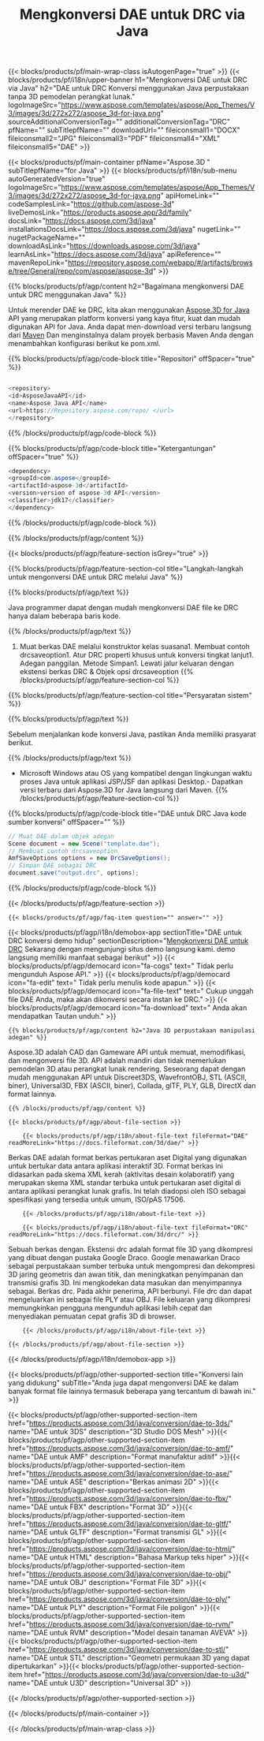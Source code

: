 ﻿---
title: Mengkonversi DAE untuk DRC via Java 
url: /id/java/conversion/dae-to-drc/ 
description: Contoh Java kode konversi untuk format DAE ke file DRC. Gunakan kode contoh ini untuk mengonversi DAE ke DRC dalam aplikasi berbasis Web atau Desktop Java apa pun.
---
{{< blocks/products/pf/main-wrap-class isAutogenPage="true" >}}
{{< blocks/products/pf/i18n/upper-banner h1="Mengkonversi DAE untuk DRC via Java" h2="DAE untuk DRC Konversi menggunakan Java perpustakaan tanpa 3D pemodelan perangkat lunak." logoImageSrc="https://www.aspose.com/templates/aspose/App_Themes/V3/images/3d/272x272/aspose_3d-for-java.png" sourceAdditionalConversionTag="" additionalConversionTag="DRC" pfName="" subTitlepfName="" downloadUrl="" fileiconsmall1="DOCX" fileiconsmall2="JPG" fileiconsmall3="PDF" fileiconsmall4="XML" fileiconsmall5="DAE" >}}

{{< blocks/products/pf/main-container pfName="Aspose.3D " subTitlepfName="for Java" >}}
{{< blocks/products/pf/i18n/sub-menu autoGeneratedVersion="true" logoImageSrc="https://www.aspose.com/templates/aspose/App_Themes/V3/images/3d/272x272/aspose_3d-for-java.png" apiHomeLink="" codeSamplesLink="https://github.com/aspose-3d" liveDemosLink="https://products.aspose.app/3d/family" docsLink="https://docs.aspose.com/3d/java" installationsDocsLink="https://docs.aspose.com/3d/java" nugetLink="" nugetPackageName="" downloadAsLink="https://downloads.aspose.com/3d/java" learnAsLink="https://docs.aspose.com/3d/java" apiReference="" mavenRepoLink="https://repository.aspose.com/webapp/#/artifacts/browse/tree/General/repo/com/aspose/aspose-3d" >}}

{{% blocks/products/pf/agp/content h2="Bagaimana mengkonversi DAE untuk DRC menggunakan Java" %}}

 Untuk merender DAE ke DRC, kita akan menggunakan
 [Aspose.3D for Java](https://products.aspose.com/3d/java) 
 API yang merupakan platform konversi yang kaya fitur, kuat dan mudah digunakan API for Java. Anda dapat men-download versi terbaru langsung dari
 [Maven](https://repository.aspose.com/webapp/#/artifacts/browse/tree/General/repo/com/aspose/aspose-3d) 
 Dan menginstalnya dalam proyek berbasis Maven Anda dengan menambahkan konfigurasi berikut ke pom.xml.

{{% blocks/products/pf/agp/code-block title="Repositori" offSpacer="true" %}}

```cs

<repository>
<id>AsposeJavaAPI</id>
<name>Aspose Java API</name>
<url>https://Repository.aspose.com/repo/ </url>
</repository>


```

{{% /blocks/products/pf/agp/code-block %}}

{{% blocks/products/pf/agp/code-block title="Ketergantungan" offSpacer="true" %}}

```cs
<dependency>
<groupId>com.aspose</groupId>
<artifactId>aspose-3d</artifactId>
<version>version of aspose-3d API</version>
<classifier>jdk17</classifier>
</dependency>


```

{{% /blocks/products/pf/agp/code-block %}}

{{% /blocks/products/pf/agp/content %}}

{{< blocks/products/pf/agp/feature-section isGrey="true" >}}

{{% blocks/products/pf/agp/feature-section-col title="Langkah-langkah untuk mengonversi DAE untuk DRC melalui Java" %}}

{{% blocks/products/pf/agp/text %}}

 Java programmer dapat dengan mudah mengkonversi DAE file ke DRC hanya dalam beberapa baris kode.

{{% /blocks/products/pf/agp/text %}}

1. Muat berkas DAE melalui konstruktor kelas suasana1. Membuat contoh drcsaveoption1. Atur DRC properti khusus untuk konversi tingkat lanjut1. Adegan panggilan. Metode Simpan1. Lewati jalur keluaran dengan ekstensi berkas DRC & Objek opsi drcsaveoption
{{% /blocks/products/pf/agp/feature-section-col %}}

{{% blocks/products/pf/agp/feature-section-col title="Persyaratan sistem" %}}

{{% blocks/products/pf/agp/text %}}

 Sebelum menjalankan kode konversi Java, pastikan Anda memiliki prasyarat berikut.

{{% /blocks/products/pf/agp/text %}}

- Microsoft Windows atau OS yang kompatibel dengan lingkungan waktu proses Java untuk aplikasi JSP/JSF dan aplikasi Desktop.- Dapatkan versi terbaru dari Aspose.3D for Java langsung dari Maven.
{{% /blocks/products/pf/agp/feature-section-col %}}

{{% blocks/products/pf/agp/code-block title="DAE untuk DRC Java kode sumber konversi" offSpacer="" %}}

```cs
// Muat DAE dalam objek adegan 
Scene document = new Scene("template.dae");
// Membuat contoh drcsaveoption 
AmfSaveOptions options = new DrcSaveOptions();
// Simpan DAE sebagai DRC 
document.save("output.drc", options);   


```

{{% /blocks/products/pf/agp/code-block %}}

{{< /blocks/products/pf/agp/feature-section >}}

    {{< blocks/products/pf/agp/faq-item question="" answer="" >}}
 

<!-- aboutfile Starts -->

{{< blocks/products/pf/agp/i18n/demobox-app sectionTitle="DAE untuk DRC konversi demo hidup" sectionDescription="[Mengkonversi DAE untuk DRC](https://products.aspose.app/3d/conversion/dae-to-drc) Sekarang dengan mengunjungi situs demo langsung kami. demo langsung memiliki manfaat sebagai berikut" >}}
        {{< blocks/products/pf/agp/democard icon="fa-cogs" text=" Tidak perlu mengunduh Aspose API." >}}
        {{< blocks/products/pf/agp/democard icon="fa-edit" text=" Tidak perlu menulis kode apapun." >}}
        {{< blocks/products/pf/agp/democard icon="fa-file-text" text=" Cukup unggah file DAE Anda, maka akan dikonversi secara instan ke DRC." >}}
        {{< blocks/products/pf/agp/democard icon="fa-download" text=" Anda akan mendapatkan Tautan unduh." >}}

    {{% blocks/products/pf/agp/content h2="Java 3D perpustakaan manipulasi adegan" %}}

 Aspose.3D adalah CAD dan Gameware API untuk memuat, memodifikasi, dan mengonversi file 3D. API adalah mandiri dan tidak memerlukan pemodelan 3D atau perangkat lunak rendering. Seseorang dapat dengan mudah menggunakan API untuk Discreet3DS, WavefrontOBJ, STL (ASCII, biner), Universal3D, FBX (ASCII, biner), Collada, glTF, PLY, GLB, DirectX dan format lainnya. 



    {{% /blocks/products/pf/agp/content %}}

    {{< blocks/products/pf/agp/about-file-section >}}

        {{< blocks/products/pf/agp/i18n/about-file-text fileFormat="DAE" readMoreLink="https://docs.fileformat.com/3d/dae/" >}}

Berkas DAE adalah format berkas pertukaran aset Digital yang digunakan untuk bertukar data antara aplikasi interaktif 3D. Format berkas ini didasarkan pada skema XML kerah (aktivitas desain kolaboratif) yang merupakan skema XML standar terbuka untuk pertukaran aset digital di antara aplikasi perangkat lunak grafis. Ini telah diadopsi oleh ISO sebagai spesifikasi yang tersedia untuk umum, ISO/pAS 17506.

        {{< /blocks/products/pf/agp/i18n/about-file-text >}}

        {{< blocks/products/pf/agp/i18n/about-file-text fileFormat="DRC" readMoreLink="https://docs.fileformat.com/3d/drc/" >}}

Sebuah berkas dengan. Ekstensi drc adalah format file 3D yang dikompresi yang dibuat dengan pustaka Google Draco. Google menawarkan Draco sebagai perpustakaan sumber terbuka untuk mengompresi dan dekompresi 3D jaring geometris dan awan titik, dan meningkatkan penyimpanan dan transmisi grafis 3D. Ini mengkodekan data masukan dan menyimpannya sebagai. Berkas drc. Pada akhir penerima, API berbunyi. File drc dan dapat mengeluarkan ini sebagai file PLY atau OBJ. File keluaran yang dikompresi memungkinkan pengguna mengunduh aplikasi lebih cepat dan menyediakan pemuatan cepat grafis 3D di browser.

        {{< /blocks/products/pf/agp/i18n/about-file-text >}}

    {{< /blocks/products/pf/agp/about-file-section >}}

{{< /blocks/products/pf/agp/i18n/demobox-app >}}

<!-- aboutfile Ends -->

{{< blocks/products/pf/agp/other-supported-section title="Konversi lain yang didukung" subTitle="Anda juga dapat mengonversi DAE ke dalam banyak format file lainnya termasuk beberapa yang tercantum di bawah ini." >}}

{{< blocks/products/pf/agp/other-supported-section-item href="https://products.aspose.com/3d/java/conversion/dae-to-3ds/" name="DAE untuk 3DS" description="3D Studio DOS Mesh" >}}{{< blocks/products/pf/agp/other-supported-section-item href="https://products.aspose.com/3d/java/conversion/dae-to-amf/" name="DAE untuk AMF" description="Format manufaktur aditif" >}}{{< blocks/products/pf/agp/other-supported-section-item href="https://products.aspose.com/3d/java/conversion/dae-to-ase/" name="DAE untuk ASE" description="Berkas animasi 2D" >}}{{< blocks/products/pf/agp/other-supported-section-item href="https://products.aspose.com/3d/java/conversion/dae-to-fbx/" name="DAE untuk FBX" description="Format 3D" >}}{{< blocks/products/pf/agp/other-supported-section-item href="https://products.aspose.com/3d/java/conversion/dae-to-gltf/" name="DAE untuk GLTF" description="Format transmisi GL" >}}{{< blocks/products/pf/agp/other-supported-section-item href="https://products.aspose.com/3d/java/conversion/dae-to-html/" name="DAE untuk HTML" description="Bahasa Markup teks hiper" >}}{{< blocks/products/pf/agp/other-supported-section-item href="https://products.aspose.com/3d/java/conversion/dae-to-obj/" name="DAE untuk OBJ" description="Format File 3D" >}}{{< blocks/products/pf/agp/other-supported-section-item href="https://products.aspose.com/3d/java/conversion/dae-to-ply/" name="DAE untuk PLY" description="Format File poligon" >}}{{< blocks/products/pf/agp/other-supported-section-item href="https://products.aspose.com/3d/java/conversion/dae-to-rvm/" name="DAE untuk RVM" description="Model desain tanaman AVEVA" >}}{{< blocks/products/pf/agp/other-supported-section-item href="https://products.aspose.com/3d/java/conversion/dae-to-stl/" name="DAE untuk STL" description="Geometri permukaan 3D yang dapat dipertukarkan" >}}{{< blocks/products/pf/agp/other-supported-section-item href="https://products.aspose.com/3d/java/conversion/dae-to-u3d/" name="DAE untuk U3D" description="Universal 3D" >}}

{{< /blocks/products/pf/agp/other-supported-section >}}

{{< /blocks/products/pf/main-container >}}
    
{{< /blocks/products/pf/main-wrap-class >}}